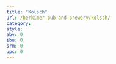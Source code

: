 ```yaml
---
title: "Kolsch"
url: /herkimer-pub-and-brewery/kolsch/
category: 
style: 
abv: 0
ibu: 0
srm: 0
upc: 0
---
```


